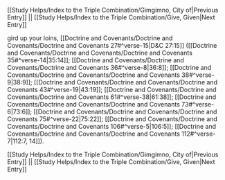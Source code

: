 [[Study Helps/Index to the Triple Combination/Gimgimno, City of|Previous Entry]]  ||  [[Study Helps/Index to the Triple Combination/Give, Given|Next Entry]]

 gird up your loins, [[Doctrine and Covenants/Doctrine and Covenants/Doctrine and Covenants 27#^verse-15|D&C 27:15]] ([[Doctrine and Covenants/Doctrine and Covenants/Doctrine and Covenants 35#^verse-14|35:14]]; [[Doctrine and Covenants/Doctrine and Covenants/Doctrine and Covenants 36#^verse-8|36:8]]; [[Doctrine and Covenants/Doctrine and Covenants/Doctrine and Covenants 38#^verse-9|38:9]]; [[Doctrine and Covenants/Doctrine and Covenants/Doctrine and Covenants 43#^verse-19|43:19]]; [[Doctrine and Covenants/Doctrine and Covenants/Doctrine and Covenants 61#^verse-38|61:38]]; [[Doctrine and Covenants/Doctrine and Covenants/Doctrine and Covenants 73#^verse-6|73:6]]; [[Doctrine and Covenants/Doctrine and Covenants/Doctrine and Covenants 75#^verse-22|75:22]]; [[Doctrine and Covenants/Doctrine and Covenants/Doctrine and Covenants 106#^verse-5|106:5]]; [[Doctrine and Covenants/Doctrine and Covenants/Doctrine and Covenants 112#^verse-7|112:7, 14]]).

[[Study Helps/Index to the Triple Combination/Gimgimno, City of|Previous Entry]]  ||  [[Study Helps/Index to the Triple Combination/Give, Given|Next Entry]]